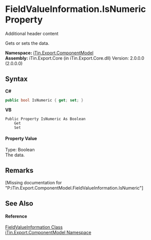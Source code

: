 # FieldValueInformation.IsNumeric Property 
Additional header content 

Gets or sets the data.

**Namespace:**&nbsp;<a href="N_iTin_Export_ComponentModel">iTin.Export.ComponentModel</a><br />**Assembly:**&nbsp;iTin.Export.Core (in iTin.Export.Core.dll) Version: 2.0.0.0 (2.0.0.0)

## Syntax

**C#**<br />
``` C#
public bool IsNumeric { get; set; }
```

**VB**<br />
``` VB
Public Property IsNumeric As Boolean
	Get
	Set
```


#### Property Value
Type: Boolean<br />The data.

## Remarks
\[Missing <remarks> documentation for "P:iTin.Export.ComponentModel.FieldValueInformation.IsNumeric"\]

## See Also


#### Reference
<a href="T_iTin_Export_ComponentModel_FieldValueInformation">FieldValueInformation Class</a><br /><a href="N_iTin_Export_ComponentModel">iTin.Export.ComponentModel Namespace</a><br />